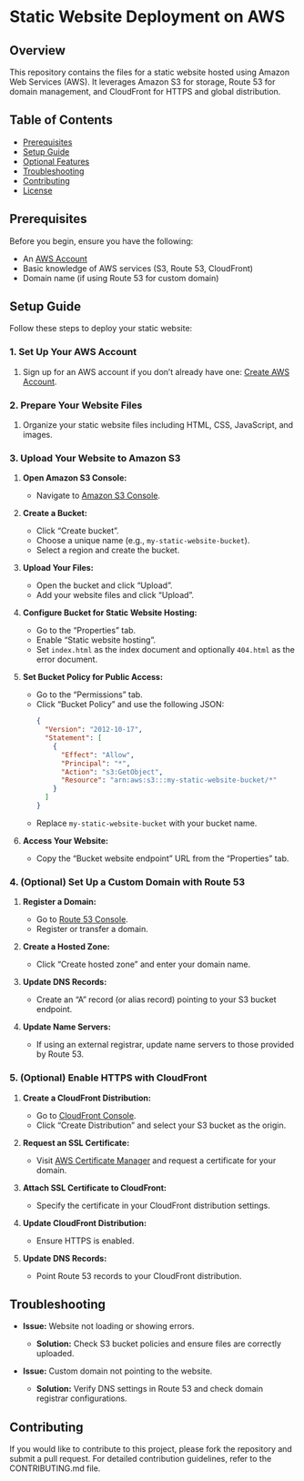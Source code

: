 # Static Website Deployment on AWS

## Overview

This repository contains the files for a static website hosted using Amazon Web Services (AWS). It leverages Amazon S3 for storage, Route 53 for domain management, and CloudFront for HTTPS and global distribution.

## Table of Contents

- [Prerequisites](#prerequisites)
- [Setup Guide](#setup-guide)
- [Optional Features](#optional-features)
- [Troubleshooting](#troubleshooting)
- [Contributing](#contributing)
- [License](#license)

## Prerequisites

Before you begin, ensure you have the following:

- An [AWS Account](https://aws.amazon.com/free/)
- Basic knowledge of AWS services (S3, Route 53, CloudFront)
- Domain name (if using Route 53 for custom domain)

## Setup Guide

Follow these steps to deploy your static website:

### 1. Set Up Your AWS Account

1. Sign up for an AWS account if you don’t already have one: [Create AWS Account](https://aws.amazon.com/free/).

### 2. Prepare Your Website Files

1. Organize your static website files including HTML, CSS, JavaScript, and images.

### 3. Upload Your Website to Amazon S3

1. **Open Amazon S3 Console:**
   - Navigate to [Amazon S3 Console](https://s3.console.aws.amazon.com/s3/home).

2. **Create a Bucket:**
   - Click “Create bucket”.
   - Choose a unique name (e.g., `my-static-website-bucket`).
   - Select a region and create the bucket.

3. **Upload Your Files:**
   - Open the bucket and click “Upload”.
   - Add your website files and click “Upload”.

4. **Configure Bucket for Static Website Hosting:**
   - Go to the “Properties” tab.
   - Enable “Static website hosting”.
   - Set `index.html` as the index document and optionally `404.html` as the error document.

5. **Set Bucket Policy for Public Access:**
   - Go to the “Permissions” tab.
   - Click “Bucket Policy” and use the following JSON:
     ```json
     {
       "Version": "2012-10-17",
       "Statement": [
         {
           "Effect": "Allow",
           "Principal": "*",
           "Action": "s3:GetObject",
           "Resource": "arn:aws:s3:::my-static-website-bucket/*"
         }
       ]
     }
     ```
   - Replace `my-static-website-bucket` with your bucket name.

6. **Access Your Website:**
   - Copy the “Bucket website endpoint” URL from the “Properties” tab.

### 4. (Optional) Set Up a Custom Domain with Route 53

1. **Register a Domain:**
   - Go to [Route 53 Console](https://console.aws.amazon.com/route53/).
   - Register or transfer a domain.

2. **Create a Hosted Zone:**
   - Click “Create hosted zone” and enter your domain name.

3. **Update DNS Records:**
   - Create an “A” record (or alias record) pointing to your S3 bucket endpoint.

4. **Update Name Servers:**
   - If using an external registrar, update name servers to those provided by Route 53.

### 5. (Optional) Enable HTTPS with CloudFront

1. **Create a CloudFront Distribution:**
   - Go to [CloudFront Console](https://console.aws.amazon.com/cloudfront/).
   - Click “Create Distribution” and select your S3 bucket as the origin.

2. **Request an SSL Certificate:**
   - Visit [AWS Certificate Manager](https://console.aws.amazon.com/acm/home) and request a certificate for your domain.

3. **Attach SSL Certificate to CloudFront:**
   - Specify the certificate in your CloudFront distribution settings.

4. **Update CloudFront Distribution:**
   - Ensure HTTPS is enabled.

5. **Update DNS Records:**
   - Point Route 53 records to your CloudFront distribution.

## Troubleshooting

- **Issue:** Website not loading or showing errors.
  - **Solution:** Check S3 bucket policies and ensure files are correctly uploaded.

- **Issue:** Custom domain not pointing to the website.
  - **Solution:** Verify DNS settings in Route 53 and check domain registrar configurations.

## Contributing

If you would like to contribute to this project, please fork the repository and submit a pull request. For detailed contribution guidelines, refer to the CONTRIBUTING.md file.


